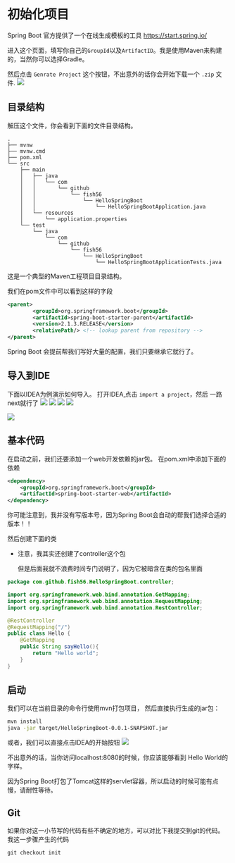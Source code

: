 # 初始化项目 
Spring Boot 官方提供了一个在线生成模板的工具
https://start.spring.io/

进入这个页面，填写你自己的`GroupId`以及`ArtifactID`。我是使用Maven来构建的，当然你可以选择Gradle。

然后点击 `Genrate Project` 这个按钮，不出意外的话你会开始下载一个 `.zip` 文件.
![](./img/init.png)

## 目录结构
解压这个文件，你会看到下面的文件目录结构。

```
.
├── mvnw
├── mvnw.cmd
├── pom.xml
└── src
    ├── main
    │   ├── java
    │   │   └── com
    │   │       └── github
    │   │           └── fish56
    │   │               └── HelloSpringBoot
    │   │                   └── HelloSpringBootApplication.java
    │   └── resources
    │       └── application.properties
    └── test
        └── java
            └── com
                └── github
                    └── fish56
                        └── HelloSpringBoot
                            └── HelloSpringBootApplicationTests.java

```
这是一个典型的Maven工程项目目录结构。

我们在pom文件中可以看到这样的字段

``` xml
<parent>
		<groupId>org.springframework.boot</groupId>
		<artifactId>spring-boot-starter-parent</artifactId>
		<version>2.1.3.RELEASE</version>
		<relativePath/> <!-- lookup parent from repository -->
</parent>
```

Spring Boot 会提前帮我们写好大量的配置，我们只要继承它就行了。

## 导入到IDE
下面以IDEA为例演示如何导入。
打开IDEA,点击 `import a project`，然后
一路next就行了
![](./img/idea.png)
![](./img/idea1.png)
![](./img/idea2.png)
![](./img/idea3.png)

![](./img/idea4.png)

## 基本代码

在启动之前，我们还要添加一个web开发依赖的jar包。
在pom.xml中添加下面的依赖

``` xml
<dependency>
	<groupId>org.springframework.boot</groupId>
	<artifactId>spring-boot-starter-web</artifactId>
</dependency>
```
你可能注意到，我并没有写版本号，因为Spring Boot会自动的帮我们选择合适的版本！！

然后创建下面的类

- 注意，我其实还创建了controller这个包

  但是后面我就不浪费时间专门说明了，因为它被暗含在类的包名里面

``` java
package com.github.fish56.HelloSpringBoot.controller;

import org.springframework.web.bind.annotation.GetMapping;
import org.springframework.web.bind.annotation.RequestMapping;
import org.springframework.web.bind.annotation.RestController;

@RestController
@RequestMapping("/")
public class Hello {
    @GetMapping
    public String sayHello(){
        return "Hello world";
    }
}
```

## 启动
我们可以在当前目录的命令行使用mvn打包项目，
然后直接执行生成的jar包：

``` bash
mvn install
java -jar target/HelloSpringBoot-0.0.1-SNAPSHOT.jar
```


或者，我们可以直接点击IDEA的开始按钮
![](./img/helloworld.gif)

不出意外的话，当你访问localhost:8080的时候，你应该能够看到
Hello World的字样。

因为Spring Boot打包了Tomcat这样的servlet容器，所以启动的时候可能有点慢，请耐性等待。



## Git

如果你对这一小节写的代码有些不确定的地方，可以对比下我提交到git的代码。
我这一步骤产生的代码

```
git checkout init
```